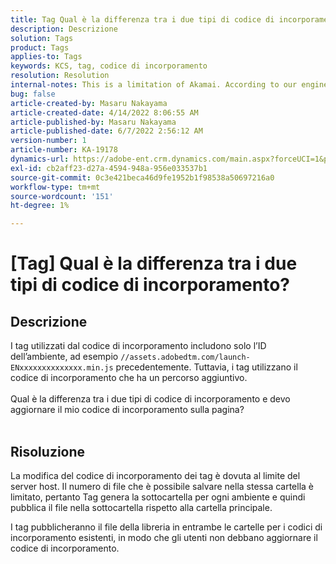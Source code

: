 ```yaml
---
title: Tag Qual è la differenza tra i due tipi di codice di incorporamento
description: Descrizione
solution: Tags
product: Tags
applies-to: Tags
keywords: KCS, tag, codice di incorporamento
resolution: Resolution
internal-notes: This is a limitation of Akamai. According to our engineer.
bug: false
article-created-by: Masaru Nakayama
article-created-date: 4/14/2022 8:06:55 AM
article-published-by: Masaru Nakayama
article-published-date: 6/7/2022 2:56:12 AM
version-number: 1
article-number: KA-19178
dynamics-url: https://adobe-ent.crm.dynamics.com/main.aspx?forceUCI=1&pagetype=entityrecord&etn=knowledgearticle&id=b163e3b7-c9bb-ec11-983f-0022480b43aa
exl-id: cb2aff23-d27a-4594-948a-956e033537b1
source-git-commit: 0c3e421beca46d9fe1952b1f98538a50697216a0
workflow-type: tm+mt
source-wordcount: '151'
ht-degree: 1%

---
```


# [Tag] Qual è la differenza tra i due tipi di codice di incorporamento?

## Descrizione

I tag utilizzati dal codice di incorporamento includono solo l’ID dell’ambiente, ad esempio `//assets.adobedtm.com/launch-ENxxxxxxxxxxxxxx.min.js` precedentemente. Tuttavia, i tag utilizzano il codice di incorporamento che ha un percorso aggiuntivo. <br><br>Qual è la differenza tra i due tipi di codice di incorporamento e devo aggiornare il mio codice di incorporamento sulla pagina?
<br> 

## Risoluzione


La modifica del codice di incorporamento dei tag è dovuta al limite del server host. Il numero di file che è possibile salvare nella stessa cartella è limitato, pertanto Tag genera la sottocartella per ogni ambiente e quindi pubblica il file nella sottocartella rispetto alla cartella principale.

I tag pubblicheranno il file della libreria in entrambe le cartelle per i codici di incorporamento esistenti, in modo che gli utenti non debbano aggiornare il codice di incorporamento.
